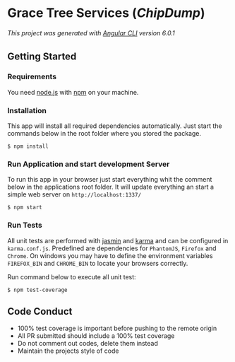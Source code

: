 # Grace Tree Services (_ChipDump_)

###### This project was generated with [Angular CLI](https://github.com/angular/angular-cli) version 6.0.1

## Getting Started

### Requirements
You need [node.js](http://nodejs.org) with [npm](http://npmjs.com) on your machine.

### Installation
This app will install all required dependencies automatically. 
Just start the commands below in the root folder where you stored the package.
```SH
$ npm install
```

### Run Application and start development Server
To run this app in your browser just start everything whit the comment below in the applications root folder.
It will update everything an start a simple web server on ``http://localhost:1337/``
```SH
$ npm start
```

### Run Tests
All unit tests are performed with [jasmin](https://jasmine.github.io) and [karma](https://karma-runner.github.io) and can be configured in `karma.conf.js`.
Predefined are dependencies for `PhantomJS`, `Firefox` and `Chrome`.
On windows you may have to define the environment variables `FIREFOX_BIN` and `CHROME_BIN` to locate your browsers correctly.

Run command below to execute all unit test:
```SH
$ npm test-coverage
```

## Code Conduct
- 100% test coverage is important before pushing to the remote origin
- All PR submitted should include a 100% test coverage
- Do not comment out codes, delete them instead
- Maintain the projects style of code


